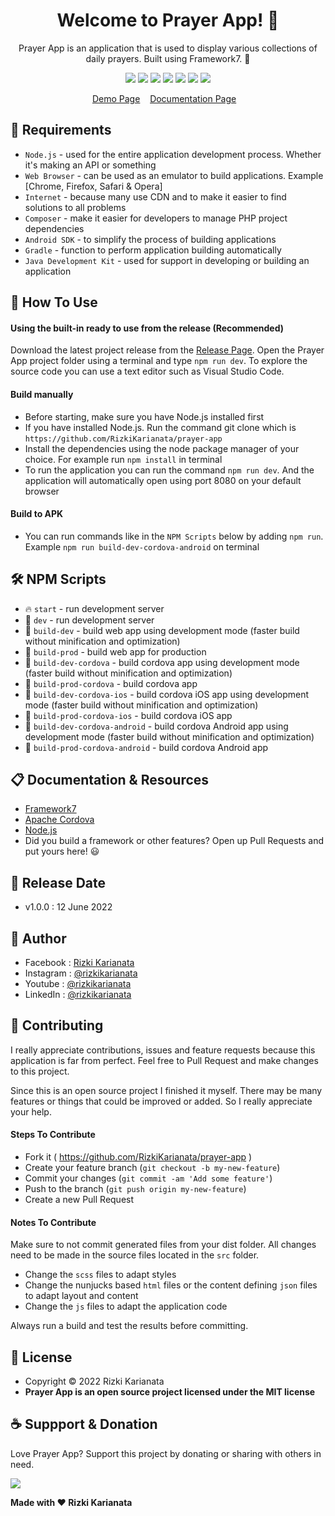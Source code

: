 <h1 align="center">Welcome to Prayer App! 👋 </h1>

<!-- ![Prayer App](https://user-images.githubusercontent.com/52366240/173226951-ee7860aa-8b35-4a5e-81c5-94194f5499f4.png) -->

<p align="center">Prayer App is an application that is used to display various collections of daily prayers. Built using Framework7. 💖 </p>

<p align="center">
<img src="https://img.shields.io/github/contributors/RizkiKarianata/prayer-app?style=flat-square">
<img src="https://img.shields.io/github/issues/RizkiKarianata/prayer-app?style=flat-square">
<img src="https://img.shields.io/github/stars/RizkiKarianata/prayer-app?style=flat-square"> 
<img src="https://img.shields.io/github/forks/RizkiKarianata/prayer-app?style=flat-square">
<img src="https://img.shields.io/github/last-commit/RizkiKarianata/prayer-app.svg?style=flat-square">
<img src="https://img.shields.io/github/languages/code-size/RizkiKarianata/prayer-app?style=flat-square">
<img src="https://img.shields.io/github/license/RizkiKarianata/prayer-app?style=flat-square">
</p>

<p align="center">
<a href="https://karianata.com/prayer-app/demo">Demo Page</a>&nbsp;&nbsp;&nbsp;
<a href="https://karianata.com/prayer-app/docs">Documentation Page</a>&nbsp;&nbsp;&nbsp;
</p>

## 💾 Requirements

* `Node.js` - used for the entire application development process. Whether it's making an API or something
* `Web Browser` - can be used as an emulator to build applications. Example [Chrome, Firefox, Safari & Opera]
* `Internet` - because many use CDN and to make it easier to find solutions to all problems
* `Composer` - make it easier for developers to manage PHP project dependencies
* `Android SDK` - to simplify the process of building applications
* `Gradle` - function to perform application building automatically
* `Java Development Kit` - used for support in developing or building an application

## 🎯 How To Use

#### Using the built-in ready to use from the release (Recommended)

Download the latest project release from the [Release Page](https://github.com/RizkiKarianata/prayer-app "Release Page"). Open the Prayer App project folder using a terminal and type `npm run dev`. To explore the source code you can use a text editor such as Visual Studio Code.

#### Build manually

* Before starting, make sure you have Node.js installed first
* If you have installed Node.js. Run the command git clone which is `https://github.com/RizkiKarianata/prayer-app`
* Install the dependencies using the node package manager of your choice. For example run `npm install` in terminal
* To run the application you can run the command `npm run dev`. And the application will automatically open using port 8080 on your default browser

#### Build to APK

* You can run commands like in the `NPM Scripts` below by adding `npm run`. Example `npm run build-dev-cordova-android` on terminal

## 🛠 NPM Scripts

* 🔥 `start` - run development server
* 🔧 `dev` - run development server
* 🔧 `build-dev` - build web app using development mode (faster build without minification and optimization)
* 🔧 `build-prod` - build web app for production
* 📱 `build-dev-cordova` - build cordova app using development mode (faster build without minification and optimization)
* 📱 `build-prod-cordova` - build cordova app
* 📱 `build-dev-cordova-ios` - build cordova iOS app using development mode (faster build without minification and optimization)
* 📱 `build-prod-cordova-ios` - build cordova iOS app
* 📱 `build-dev-cordova-android` - build cordova Android app using development mode (faster build without minification and optimization)
* 📱 `build-prod-cordova-android` - build cordova Android app

## 📋 Documentation & Resources

* [Framework7](https://framework7.io/)
* [Apache Cordova](https://cordova.apache.org/)
* [Node.js](https://nodejs.org/en/)
* Did you build a framework or other features? Open up Pull Requests and put yours here! 😃

## 📆 Release Date

* v1.0.0 : 12 June 2022

## 🧑 Author

* Facebook : <a href="https://www.facebook.com/rizky.slankers.3386"> Rizki Karianata</a>
* Instagram : <a href="https://www.instagram.com/rizkikarianata"> @rizkikarianata</a>
* Youtube : <a href="https://www.youtube.com/channel/UCwhkJwsq6swJrerdP0tixJA"> @rizkikarianata</a>
* LinkedIn :  <a href="https://www.linkedin.com/in/rizkikarianata"> @rizkikarianata</a>

## 🤝 Contributing

<p>I really appreciate contributions, issues and feature requests because this application is far from perfect. Feel free to Pull Request and make changes to this project.</p>
<p>Since this is an open source project I finished it myself. There may be many features or things that could be improved or added. So I really appreciate your help.</p>

#### Steps To Contribute

* Fork it ( https://github.com/RizkiKarianata/prayer-app )
* Create your feature branch (`git checkout -b my-new-feature`)
* Commit your changes (`git commit -am 'Add some feature'`)
* Push to the branch (`git push origin my-new-feature`)
* Create a new Pull Request

#### Notes To Contribute

Make sure to not commit generated files from your dist folder. All changes need to be made in the source files located in the `src` folder.

* Change the `scss` files to adapt styles
* Change the nunjucks based `html` files or the content defining `json` files to adapt layout and content
* Change the `js` files to adapt the application code

Always run a build and test the results before committing.

## 📝 License

* Copyright © 2022 Rizki Karianata
* **Prayer App is an open source project licensed under the MIT license**

## ☕️ Suppport & Donation

Love Prayer App? Support this project by donating or sharing with others in need.

<a href="https://www.buymeacoffee.com/rizkikarianata"><img src="https://img.shields.io/badge/Buy_Me_A_Coffee-FFDD00?style=for-the-badge&logo=buy-me-a-coffee&logoColor=black"/> </a>

**Made with ❤️ Rizki Karianata**
